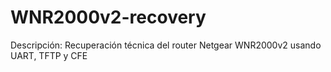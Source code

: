 # WNR2000v2-recovery
Descripción: Recuperación técnica del router Netgear WNR2000v2 usando UART, TFTP y CFE

